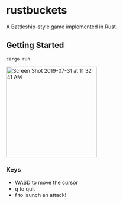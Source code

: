 # rustbuckets
A Battleship-style game implemented in Rust.

## Getting Started

```
cargo run
```

<img width="245" alt="Screen Shot 2019-07-31 at 11 32 41 AM" src="https://user-images.githubusercontent.com/2590422/62225711-ff328000-b386-11e9-81aa-f4ae3b151c7b.png">

### Keys

- WASD to move the cursor
- q to quit
- f to launch an attack!
